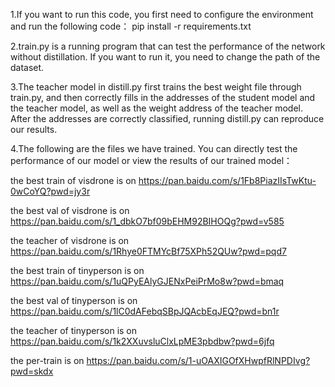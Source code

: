 1.If you want to run this code, you first need to configure the environment and run the following code：  pip install -r requirements.txt

2.train.py is a running program that can test the performance of the network without distillation. If you want to run it, you need to change the path of the dataset.

3.The teacher model in distill.py first trains the best weight file through train.py, and then correctly fills in the addresses of the student model and the teacher model, as well as the weight address of the teacher model. After the addresses are correctly classified, running distill.py can reproduce our results.

4.The following are the files we have trained. You can directly test the performance of our model or view the results of our trained model：

  the best train of visdrone is on https://pan.baidu.com/s/1Fb8PiazIIsTwKtu-0wCoYQ?pwd=jy3r
	
  the best val of visdrone is on https://pan.baidu.com/s/1_dbkO7bf09bEHM92BIHOQg?pwd=v585
	
  the teacher of visdrone is on https://pan.baidu.com/s/1Rhye0FTMYcBf75XPh52QUw?pwd=pqd7
	
  the best train of tinyperson is on https://pan.baidu.com/s/1uQPyEAlyGJENxPeiPrMo8w?pwd=bmaq
	
  the best val of tinyperson is on https://pan.baidu.com/s/1lC0dAFebqSBpJQAcbEqJEQ?pwd=bn1r
	
  the teacher of tinyperson is on https://pan.baidu.com/s/1k2XXuvsluClxLpME3pbdbw?pwd=6jfq
	
  the per-train is on https://pan.baidu.com/s/1-uOAXIGOfXHwpfRlNPDIvg?pwd=skdx
